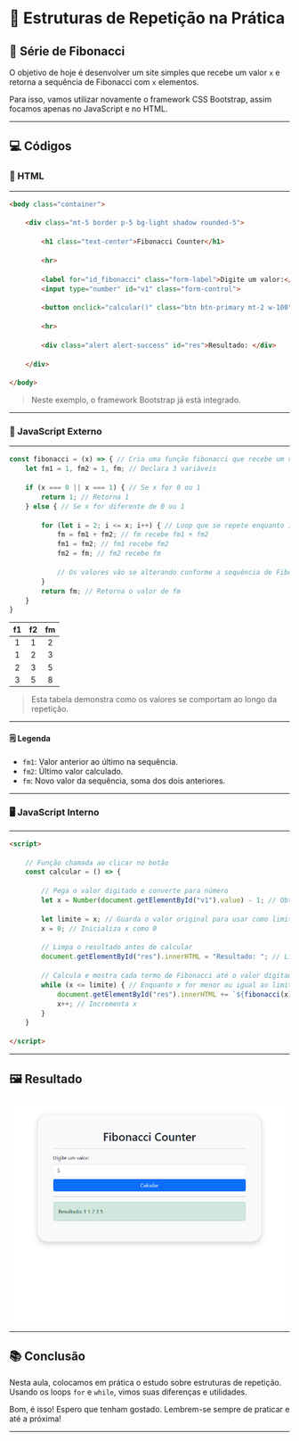 # 🔄 Estruturas de Repetição na Prática

## 🧮 Série de Fibonacci

O objetivo de hoje é desenvolver um site simples que recebe um valor `x` e retorna a sequência de Fibonacci com `x` elementos.

Para isso, vamos utilizar novamente o framework CSS Bootstrap, assim focamos apenas no JavaScript e no HTML.

---

## 💻 Códigos

### 📝 HTML

---

```html
<body class="container">

    <div class="mt-5 border p-5 bg-light shadow rounded-5">

        <h1 class="text-center">Fibonacci Counter</h1>

        <hr>

        <label for="id_fibonacci" class="form-label">Digite um valor:</label>
        <input type="number" id="v1" class="form-control">

        <button onclick="calcular()" class="btn btn-primary mt-2 w-100">Calcular</button>

        <hr>

        <div class="alert alert-success" id="res">Resultado: </div>

    </div>

</body>
```

> Neste exemplo, o framework Bootstrap já está integrado.

---

### 📂 JavaScript Externo

---

```javascript
const fibonacci = (x) => { // Cria uma função fibonacci que recebe um valor
    let fm1 = 1, fm2 = 1, fm; // Declara 3 variáveis
    
    if (x === 0 || x === 1) { // Se x for 0 ou 1
        return 1; // Retorna 1
    } else { // Se x for diferente de 0 ou 1

        for (let i = 2; i <= x; i++) { // Loop que se repete enquanto i for menor ou igual a x 
            fm = fm1 + fm2; // fm recebe fm1 + fm2
            fm1 = fm2; // fm1 recebe fm2
            fm2 = fm; // fm2 recebe fm
        
            // Os valores vão se alterando conforme a sequência de Fibonacci
        }
        return fm; // Retorna o valor de fm
    }
}
```
<div align="center">

|f1|f2|fm|
|:-:|:-:|:-:|
|1|1|2|
|1|2|3|
|2|3|5|
|3|5|8|

</div>

> Esta tabela demonstra como os valores se comportam ao longo da repetição.

---

#### 🗒️ Legenda

- `fm1`: Valor anterior ao último na sequência.
- `fm2`: Último valor calculado.
- `fm`: Novo valor da sequência, soma dos dois anteriores.

---

### 🖥️ JavaScript Interno

---

```html
<script>

    // Função chamada ao clicar no botão
    const calcular = () => {

        // Pega o valor digitado e converte para número
        let x = Number(document.getElementById("v1").value) - 1; // Obtém o valor do input e subtrai 1

        let limite = x; // Guarda o valor original para usar como limite
        x = 0; // Inicializa x como 0

        // Limpa o resultado antes de calcular
        document.getElementById("res").innerHTML = "Resultado: "; // Limpa o conteúdo anterior

        // Calcula e mostra cada termo de Fibonacci até o valor digitado
        while (x <= limite) { // Enquanto x for menor ou igual ao limite
            document.getElementById("res").innerHTML += `${fibonacci(x)} `; // Adiciona o termo de Fibonacci ao resultado
            x++; // Incrementa x
        }
    }

</script>
```

---

## 🖼️ Resultado

<img src="../img/Aula007-Resultado_Site_Fibonacci.png">

---

## 📚 Conclusão

Nesta aula, colocamos em prática o estudo sobre estruturas de repetição. Usando os loops `for` e `while`, vimos suas diferenças e utilidades.

Bom, é isso! Espero que tenham gostado. Lembrem-se sempre de praticar e até a próxima!

---